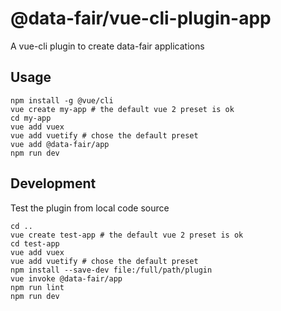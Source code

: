 # @data-fair/vue-cli-plugin-app

A vue-cli plugin to create data-fair applications

## Usage

    npm install -g @vue/cli
    vue create my-app # the default vue 2 preset is ok
    cd my-app
    vue add vuex
    vue add vuetify # chose the default preset
    vue add @data-fair/app
    npm run dev

## Development

Test the plugin from local code source

    cd ..
    vue create test-app # the default vue 2 preset is ok
    cd test-app
    vue add vuex
    vue add vuetify # chose the default preset
    npm install --save-dev file:/full/path/plugin
    vue invoke @data-fair/app
    npm run lint
    npm run dev
    
